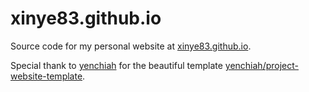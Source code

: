 # xinye83.github.io
 Source code for my personal website at [xinye83.github.io](xinye83.github.io "xinye83.github.io").

 Special thank to [yenchiah](https://github.com/yenchiah "yenchiah") for the beautiful template [yenchiah/project-website-template](https://github.com/yenchiah/project-website-template "yenchiah/project-website-template").
